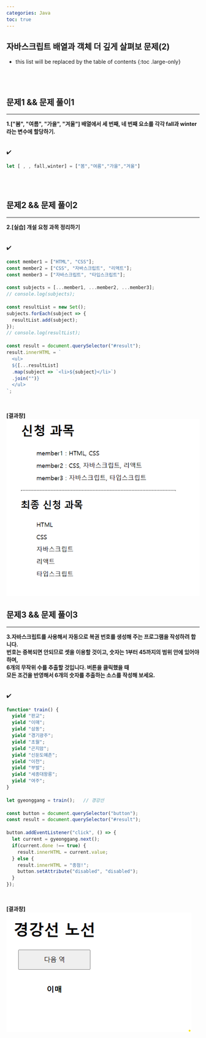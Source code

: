 ```yaml
---
categories: Java
toc: true
---
```


## 자바스크립트 배열과 객체 더 깊게 살펴보 문제(2)
* this list will be replaced by the table of contents
{:toc .large-only}
  <br> 
  <br>
  <br>
  <br>

## 문제1 && 문제 풀이1
___
**1.["봄", "여름", "가을", "겨울"] 배열에서 세 번째, 네 번째 요소를 각각 fall과 winter라는 변수에 할당하기.** 
<br>
<br>
<br>
✔️

```js
let [ , , fall,winter] = ["봄","여름","가을","겨울"]
```
<br>
<br>

## 문제2 && 문제 풀이2
___
**2.[실습] 개설 요청 과목 정리하기** 
<br>
<br>
<br>
✔️

```js
const member1 = ["HTML", "CSS"];
const member2 = ["CSS", "자바스크립트", "리액트"];
const member3 = ["자바스크립트", "타입스크립트"];

const subjects = [...member1, ...member2, ...member3];
// console.log(subjects);

const resultList = new Set();
subjects.forEach(subject => {
  resultList.add(subject);
});
// console.log(resultList);

const result = document.querySelector("#result");
result.innerHTML = `
  <ul>
  ${[...resultList]
  .map(subject => `<li>${subject}</li>`)
  .join("")}
  </ul>
`;
```
<br>

**[결과창]** <br>
![첨부1](https://github.com/YuiLoong/YuiLoong.github.io/blob/master/assets/img/0419_1.png?raw=true)
<br>

## 문제3 && 문제 풀이3
___
**3.자바스크립트를 사용해서 자동으로 복권 번호를 생성해 주는 프로그램을 작성하려 합니다.** <br>
**번호는 증복되면 안되므로 셋을 이용할 것이고, 숫자는 1부터 45까지의 범위 안에 있어야 하며,** <br>
**6개의 무작위 수를 추출할 것입니다. 버튼을 클릭했을 때** <br>
**모든 조건을 반영해서 6개의 숫자를 추출하는 소스를 작성해 보세요.**
<br>
<br>
<br>
✔️
<br>

```js
function* train() {
  yield "판교";
  yield "이매";
  yield "삼동";
  yield "경기광주";
  yield "초월";
  yield "곤지암";
  yield "신둔도예촌";
  yield "이천";
  yield "부발";
  yield "세종대왕릉";
  yield "여주";
}

let gyeonggang = train();   // 경강선

const button = document.querySelector("button");
const result = document.querySelector("#result");

button.addEventListener("click", () => {
  let current = gyeonggang.next();
  if(current.done !== true) {
    result.innerHTML = current.value;
  } else {
    result.innerHTML = "종점!";
    button.setAttribute("disabled", "disabled");
  }
});
```
<br>

**[결과창]**
<br>
![첨부1](https://github.com/YuiLoong/YuiLoong.github.io/blob/master/assets/img/0419_2.png?raw=true)
<br>

